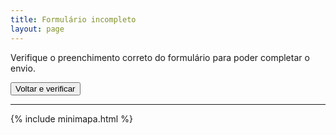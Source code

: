 ```yaml
---
title: Formulário incompleto
layout: page
---
```


Verifique o preenchimento correto do formulário para poder completar o envio.

<button onclick="window.history.back();" data-btn>Voltar e verificar</button>

---

{% include minimapa.html %}
